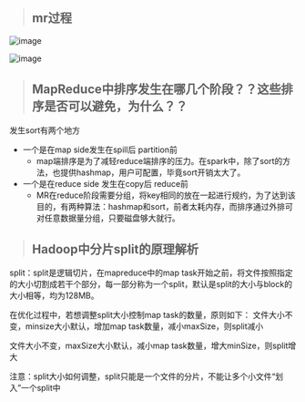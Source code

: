 > ## mr过程

![image](https://img-blog.csdn.net/20170827154244422)

![image](http://p2.pstatp.com/large/pgc-image/15266254152789f8c307dee)

> ## MapReduce中排序发生在哪几个阶段？？这些排序是否可以避免，为什么？？

发生sort有两个地方
- 一个是在map side发生在spill后 partition前
    - map端排序是为了减轻reduce端排序的压力。在spark中，除了sort的方法，也提供hashmap，用户可配置，毕竟sort开销太大了。
- 一个是在reduce side 发生在copy后 reduce前
    - MR在reduce阶段需要分组，将key相同的放在一起进行规约，为了达到该目的，有两种算法：hashmap和sort，前者太耗内存，而排序通过外排可对任意数据量分组，只要磁盘够大就行。

> ## Hadoop中分片split的原理解析

split：split是逻辑切片，在mapreduce中的map task开始之前，将文件按照指定的大小切割成若干个部分，每一部分称为一个split，默认是split的大小与block的大小相等，均为128MB。

在优化过程中，若想调整split大小控制map task的数量，原则如下：
文件大小不变，minsize大小默认，增加map task数量，减小maxSize，则split减小

文件大小不变，maxSize大小默认，减小map task数量，增大minSize，则split增大

注意：split大小如何调整，split只能是一个文件的分片，不能让多个小文件“划入”一个split中

> ## 